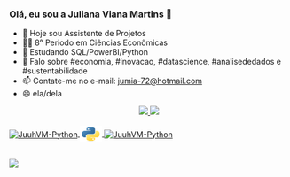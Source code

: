 ### Olá, eu sou a Juliana Viana Martins 👋

- 🔭 Hoje sou Assistente de Projetos
- 👨‍🎓 8° Periodo em Ciências Econômicas
- 🌱 Estudando SQL/PowerBI/Python
- 💬 Falo sobre #economia, #inovacao, #datascience, #analisededados e #sustentabilidade
- 📫 Contate-me no e-mail: jumia-72@hotmail.com
- 😄 ela/dela

<div align="center">
  <a href="https://github.com/JuuhVM">
  <img height="180em" src="https://github-readme-stats.vercel.app/api?username=JuuhVM&show_icons=true&theme=dracula&include_all_commits=true&count_private=true"/>
  <img height="180em" src="https://github-readme-stats.vercel.app/api/top-langs/?username=JuuhVM&layout=compact&langs_count=7&theme=dracula"/>
</div>

<div style="display: inline_block"><br>
<img align="center" alt="JuuhVM-Python" height="30" width="40" src="https://cdn.jsdelivr.net/gh/devicons/devicon/icons/vscode/vscode-original.svg" />
<img align="center" alt="JuuhVM-Python" height="30" width="40" src="https://raw.githubusercontent.com/devicons/devicon/master/icons/python/python-original.svg">
<img align="center" alt="JuuhVM-Python" height="30" width="40" src="https://cdn.jsdelivr.net/gh/devicons/devicon/icons/spss/spss-plain.svg" />

##

<div> 

  <a href="https://www.linkedin.com/in/juliana-viana-martins/" target="_blank"><img src="https://img.shields.io/badge/-LinkedIn-%230077B5?style=for-the-badge&logo=linkedin&logoColor=white" target="_blank"></a> 
  
</div>
